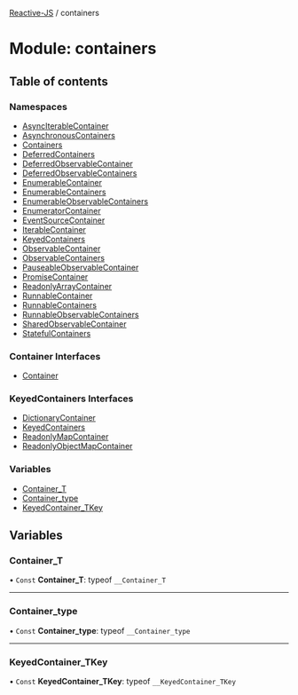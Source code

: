 [Reactive-JS](../README.md) / containers

# Module: containers

## Table of contents

### Namespaces

- [AsyncIterableContainer](containers.AsyncIterableContainer.md)
- [AsynchronousContainers](containers.AsynchronousContainers.md)
- [Containers](containers.Containers.md)
- [DeferredContainers](containers.DeferredContainers.md)
- [DeferredObservableContainer](containers.DeferredObservableContainer.md)
- [DeferredObservableContainers](containers.DeferredObservableContainers.md)
- [EnumerableContainer](containers.EnumerableContainer.md)
- [EnumerableContainers](containers.EnumerableContainers.md)
- [EnumerableObservableContainers](containers.EnumerableObservableContainers.md)
- [EnumeratorContainer](containers.EnumeratorContainer.md)
- [EventSourceContainer](containers.EventSourceContainer.md)
- [IterableContainer](containers.IterableContainer.md)
- [KeyedContainers](containers.KeyedContainers.md)
- [ObservableContainer](containers.ObservableContainer.md)
- [ObservableContainers](containers.ObservableContainers.md)
- [PauseableObservableContainer](containers.PauseableObservableContainer.md)
- [PromiseContainer](containers.PromiseContainer.md)
- [ReadonlyArrayContainer](containers.ReadonlyArrayContainer.md)
- [RunnableContainer](containers.RunnableContainer.md)
- [RunnableContainers](containers.RunnableContainers.md)
- [RunnableObservableContainers](containers.RunnableObservableContainers.md)
- [SharedObservableContainer](containers.SharedObservableContainer.md)
- [StatefulContainers](containers.StatefulContainers.md)

### Container Interfaces

- [Container](../interfaces/containers.Container.md)

### KeyedContainers Interfaces

- [DictionaryContainer](../interfaces/containers.DictionaryContainer.md)
- [KeyedContainers](../interfaces/containers.KeyedContainers-1.md)
- [ReadonlyMapContainer](../interfaces/containers.ReadonlyMapContainer.md)
- [ReadonlyObjectMapContainer](../interfaces/containers.ReadonlyObjectMapContainer.md)

### Variables

- [Container\_T](containers.md#container_t)
- [Container\_type](containers.md#container_type)
- [KeyedContainer\_TKey](containers.md#keyedcontainer_tkey)

## Variables

### Container\_T

• `Const` **Container\_T**: typeof `__Container_T`

___

### Container\_type

• `Const` **Container\_type**: typeof `__Container_type`

___

### KeyedContainer\_TKey

• `Const` **KeyedContainer\_TKey**: typeof `__KeyedContainer_TKey`
